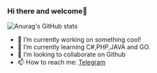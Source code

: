 ### Hi there and welcome👋

![Anurag's GitHub stats](https://github-readme-stats.vercel.app/api?username=yusufahmadi&hide=contribs,prs&count_private=true&show_icons=true&include_all_commits=true&range=last_3_years)

- 🔭 I’m currently working on something cool!
- 🌱 I’m currently learning C#,PHP,JAVA and GO.
- 👯 I’m looking to collaborate on Github
- 📫 How to reach me: [Telegram](https://t.me/yusufahmadi_dev)

<!--
**yusufahmadi/yusufahmadi** is a ✨ _special_ ✨ repository because its `README.md` (this file) appears on your GitHub profile.

Here are some ideas to get you started:

- 🔭 I’m currently working on ...
- 🌱 I’m currently learning ...
- 👯 I’m looking to collaborate on ...
- 🤔 I’m looking for help with ...
- 💬 Ask me about ...
- 📫 How to reach me: ...
- 😄 Pronouns: ...
- ⚡ Fun fact: ...
-->
